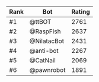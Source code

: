 Rank|Bot|Rating
---|---|---
#1|@ttBOT|2761
#2|@RaspFish|2637
#3|@NilatacBot|2431
#4|@anti-bot|2267
#5|@CatNail|2069
#6|@pawnrobot|1891
